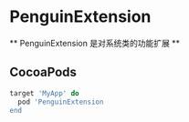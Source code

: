 # PenguinExtension

** PenguinExtension 是对系统类的功能扩展 **

## CocoaPods

```ruby
target 'MyApp' do
  pod 'PenguinExtension
end
```
